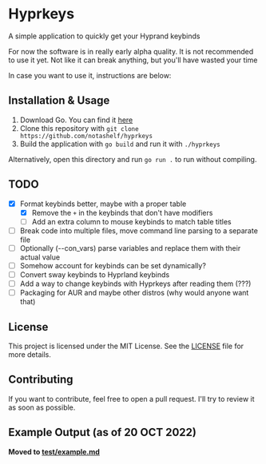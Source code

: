 # Hyprkeys
A simple application to quickly get your Hyprand keybinds

For now the software is in really early alpha quality. It is not recommended to use it yet.
Not like it can break anything, but you'll have wasted your time

In case you want to use it, instructions are below:

## Installation & Usage
1. Download Go. You can find it [here](https://golang.org/dl/)
2. Clone this repository with `git clone https://github.com/notashelf/hyprkeys`
3. Build the application with `go build` and run it with `./hyprkeys`

Alternatively, open this directory and run `go run .` to run without compiling.

## TODO

- [x] Format keybinds better, maybe with a proper table
  - [x]  Remove the `+` in the keybinds that don't have modifiers
  - [ ]  Add an extra column to mouse keybinds to match table titles
- [ ] Break code into multiple files, move command line parsing to a separate file
- [ ] Optionally (--con_vars) parse variables and replace them with their actual value
- [ ] Somehow account for keybinds can be set dynamically?
- [ ] Convert sway keybinds to Hyprland keybinds
- [ ] Add a way to change keybinds with Hyprkeys after reading them (???)
- [ ] Packaging for AUR and maybe other distros (why would anyone want that)

## License
This project is licensed under the MIT License. See the [LICENSE](LICENSE) file for more details.

## Contributing
If you want to contribute, feel free to open a pull request. I'll try to review it as soon as possible.

## Example Output (as of 20 OCT 2022)

**Moved to [test/example.md](test/example.md)**